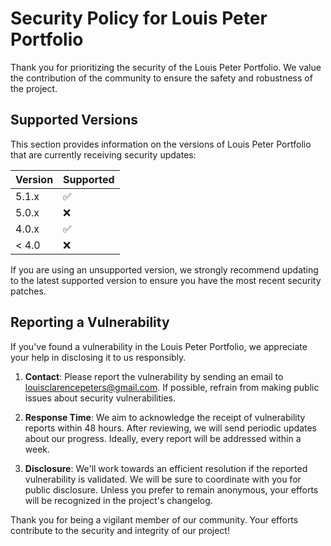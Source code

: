 # Security Policy for Louis Peter Portfolio

Thank you for prioritizing the security of the Louis Peter Portfolio. We value the contribution of the community to ensure the safety and robustness of the project.

## Supported Versions

This section provides information on the versions of Louis Peter Portfolio that are currently receiving security updates:

| Version | Supported          |
| ------- | ------------------ |
| 5.1.x   | :white_check_mark: |
| 5.0.x   | :x:                |
| 4.0.x   | :white_check_mark: |
| < 4.0   | :x:                |

If you are using an unsupported version, we strongly recommend updating to the latest supported version to ensure you have the most recent security patches.

## Reporting a Vulnerability

If you've found a vulnerability in the Louis Peter Portfolio, we appreciate your help in disclosing it to us responsibly.

1. **Contact**: Please report the vulnerability by sending an email to [louisclarencepeters@gmail.com](mailto:louisclarencepeters@gmail.com). If possible, refrain from making public issues about security vulnerabilities.

2. **Response Time**: We aim to acknowledge the receipt of vulnerability reports within 48 hours. After reviewing, we will send periodic updates about our progress. Ideally, every report will be addressed within a week.

3. **Disclosure**: We'll work towards an efficient resolution if the reported vulnerability is validated. We will be sure to coordinate with you for public disclosure. Unless you prefer to remain anonymous, your efforts will be recognized in the project's changelog.

Thank you for being a vigilant member of our community. Your efforts contribute to the security and integrity of our project!
